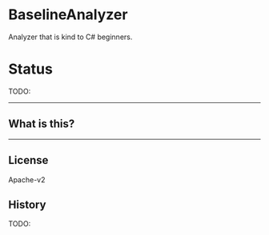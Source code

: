 # BaselineAnalyzer

Analyzer that is kind to C# beginners.

# Status

TODO:


----

## What is this?


----

## License

Apache-v2

## History

TODO:

